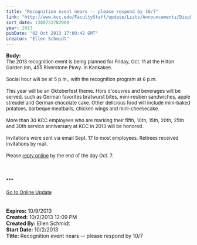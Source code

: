 ```yaml
---
title: "Recognition event nears -- please respond by 10/7"
link: "http://www.kcc.edu/FacultyStaff/update/Lists/Announcements/DispForm.aspx?ID=1268"
sort_date: 1380733782000
year: 2013
pubDate: "02 Oct 2013 17:09:42 GMT"
creator: "Ellen Schmidt"
---
```


<div><b>Body:</b> <div class="ExternalClass95A1AD2DA52B47A9B26331BD0462053A">
<div>
<div><font size="2">The 2013 recognition event is being planned for Friday, Oct. 11 at the Hilton Garden Inn, 455 Riverstone Pkwy. in Kankakee. </font></div>
<div><font size="2"><br />Social hour will be at 5 p.m., with the recognition program at 6 p.m. </font></div>
<div><font size="2"> </div>
<div></div></font>
<div><font size="2">This year will be an Oktoberfest theme. Hors d'oeuvres and beverages will be served, such as German favorites bratwurst bites, mini-reuben sandwiches, apple streudel and German chocolate cake. Other delicious food will include mini-baked potatoes, barbeque meatballs, chicken wings and mini-cheesecake.</font></div>
<div><font size="2"></font><font size="2"><br />More than 30 KCC employees who are marking their fifth, 10th, 15th, 20th, 25th and 30th service anniversary at KCC in 2013 will be honored. </font></div>
<div><font size="2"> </div>
<div></div>
<div><font size="2">Invitations were sent via email Sept. 17 to most employees. Retirees received invitations by mail.</font></div>
<div><br />Please <a href="/FacultyStaff/departments/marketing/Pages/staffrecognitionreply.aspx">reply online</a> by the end of the day Oct. 7</font><font size="2">.</font></div>
<div><font size="2"></font> </div>
<div><font size="2"></font> </div>
<div><font size="2"></font> </div>
<div><font size="2"></font></div>
<div><font size="2">***</font></div>
<div><br /><font size="2"><a href="/FacultyStaff/update/Pages/dailyupdate.aspx">Go to Online Update</a></font></div>
<div><font size="2"></font> </div>
<div> </div></div></div></div>
<div><b>Expires:</b> 10/9/2013</div>
<div><b>Created:</b> 10/2/2013 12:09 PM</div>
<div><b>Created By:</b> Ellen Schmidt</div>
<div><b>Start Date:</b> 10/2/2013</div>
<div><b>Title:</b> Recognition event nears -- please respond by 10/7</div>
